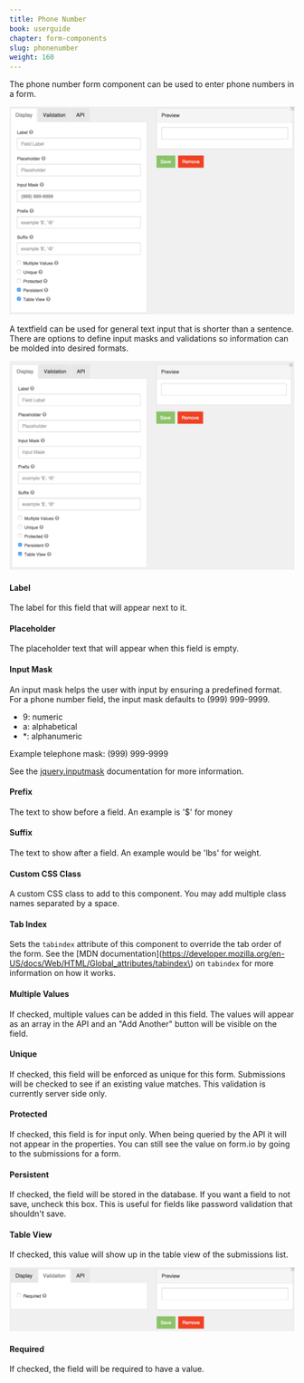 ```yaml
---
title: Phone Number
book: userguide
chapter: form-components
slug: phonenumber
weight: 160
---
```

The phone number form component can be used to enter phone numbers in a form.

![](/assets/img/phonenumber-display.png)

A textfield can be used for general text input that is shorter than a sentence. There are options to define input masks and validations so information can be molded into desired formats.

![](/assets/img/textfield-display.png)

#### Label

The label for this field that will appear next to it.

#### Placeholder

The placeholder text that will appear when this field is empty.

#### Input Mask

An input mask helps the user with input by ensuring a predefined format. For a phone number field, the input mask defaults to (999) 999-9999.

 - 9: numeric
 - a: alphabetical
 - *: alphanumeric

Example telephone mask: (999) 999-9999

See the [jquery.inputmask](https://github.com/RobinHerbots/jquery.inputmask) documentation for more information.

#### Prefix

The text to show before a field. An example is '$' for money

#### Suffix

The text to show after a field. An example would be 'lbs' for weight.

#### Custom CSS Class

A custom CSS class to add to this component. You may add multiple class names separated by a space.

#### Tab Index

Sets the `tabindex` attribute of this component to override the tab order of the form. See the [MDN documentation](https://developer.mozilla.org/en-US/docs/Web/HTML/Global_attributes/tabindex\) on `tabindex` for more information on how it works.

#### Multiple Values

If checked, multiple values can be added in this field. The values will appear as an array in the API and an "Add Another" button will be visible on the field.

#### Unique

If checked, this field will be enforced as unique for this form. Submissions will be checked to see if an existing value matches. This validation is currently server side only.

#### Protected

If checked, this field is for input only. When being queried by the API it will not appear in the properties. You can still see the value on form.io by going to the submissions for a form.

#### Persistent

If checked, the field will be stored in the database. If you want a field to not save, uncheck this box. This is useful for fields like password validation that shouldn't save.

#### Table View

If checked, this value will show up in the table view of the submissions list.

![](/assets/img/phonenumber-validator.png)

#### Required

If checked, the field will be required to have a value.

